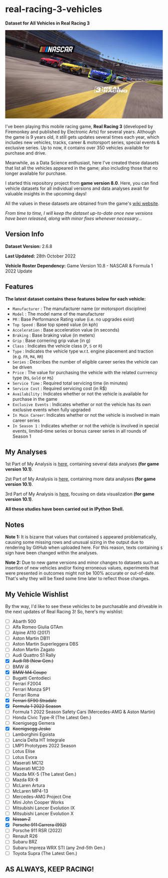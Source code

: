 # real-racing-3-vehicles
**Dataset for All Vehicles in Real Racing 3**

![Real Racing 3](real_racing_3_image(12).png)

I've been playing this mobile racing game, **Real Racing 3** (developed by Firemonkey and published by Electronic Arts) for several years. Although the game is 9 years old, it still gets updates several times each year, which includes new vehicles, tracks, career & motorsport series, special events & exclusive series. Up to now, it contains over 350 vehicles available for purchase and drive.

Meanwhile, as a Data Science enthusiast, here I've created these datasets that list all the vehicles appeared in the game; also including those that no longer available for purchase. 

I started this repository project from **game version 8.0**. Here, you can find vehicle datasets for all individual versions and data analyses await for valuable insights in the upcoming days!

All the values in these datasets are obtained from the game's [wiki website](https://rr3.fandom.com/wiki/Main_Page).

_From time to time, I will keep the dataset up-to-date once new versions have been released, along with minor fixes whenever necessary..._

## Version Info

**Dataset Version:** 2.6.8

**Last Updated:** 28th October 2022

**Vehicle Roster Dependency:** Game Version 10.8 - NASCAR & Formula 1 2022 Update

## Features

**The latest dataset contains these features below for each vehicle:**
* `Manufacturer` : The manufacturer name (or motorsport discipline)
* `Model` : The model name of the manufacturer
* `PR` : Base Performance Rating value (i.e. no upgrades exist)
* `Top Speed` : Base top speed value (in kph)
* `Acceleration` : Base acceleration value (in seconds)
* `Braking` : Base braking value (in meters)
* `Grip` : Base cornering grip value (in g)
* `Class` : Indicates the vehicle class (`P`, `S` or `R`)
* `Type` : Indicates the vehicle type w.r.t. engine placement and traction (e.g. `FR`, `M4`, `RR`) 
* `Series` : Describes the number of eligible career series the vehicle can be driven
* `Price` : The value for purchasing the vehicle with the related currrency type (`R$`, `Gold` or `M$`)
* `Service Time` : Required total servicing time (in minutes)
* `Service Cost` : Required servicing cost (in R$)
* `Availability` : Indicates whether or not the vehicle is available for purchase in the game
* `Exclusive Events` : Indicates whether or not the vehicle has its own exclusive events when fully upgraded
* `In Main Career`: Indicates whether or not the vehicle is involved in main career series
* `In Season 1` : Indicates whether or not the vehicle is involved in special events, limited-time series or bonus career series in all rounds of Season 1

## My Analyses

1st Part of My Analysis is [here](https://github.com/toUpperCase78/real-racing-3-vehicles/blob/master/RR3_analysis1_rev3.ipynb), containing several data analyses **(for game version 10.1)**.

2st Part of My Analysis is [here](https://github.com/toUpperCase78/real-racing-3-vehicles/blob/master/RR3_analysis2_rev2.ipynb), containing more data analyses **(for game version 10.1)**.

3rd Part of My Analysis is [here](https://github.com/toUpperCase78/real-racing-3-vehicles/blob/master/RR3_analysis3_rev2.ipynb), focusing on data visualization **(for game version 10.1)**.

**All these studies have been carried out in IPython Shell.**

## Notes

**Note 1:** It is bizarre that values that contained `$` appeared problematically, causing some missing rows and unusual sizing in the output due to rendering by GitHub when uploaded here. For this reason, texts containing `$` sign have been changed within the analyses.

**Note 2:** Due to new game versions and minor changes to datasets such as insertion of new vehicles and/or fixing erroneous values, experiments that were presented in outcomes might not be 100% accurate or out-of-date. That's why they will be fixed some time later to reflect those changes.

## My Vehicle Wishlist

By thw way, I'd like to see these vehicles to be purchasable and driveable in the next updates of Real Racing 3! So, here's my wishlist:

- [ ] Abarth 500
- [ ] Alfa Romeo Giulia GTAm
- [ ] Alpine A110 (2017)
- [ ] Aston Martin DB11
- [ ] Aston Martin Superleggera DBS
- [ ] Aston Martin Zagato
- [ ] Audi Quattro S1 Rally
- [X] ~~Audi R8 (New Gen.)~~
- [ ] BMW i8
- [X] ~~BMW M4 Coupe~~
- [ ] Bugatti Centodieci
- [ ] Ferrari F2004
- [ ] Ferrari Monza SP1
- [ ] Ferrari Roma
- [X] ~~Ferrari SF90 Stradale~~
- [X] ~~Formula 1 2022 Season~~
- [ ] Formula 1 2022 Season Safety Cars (Mercedes-AMG & Aston Martin)
- [ ] Honda Civic Type-R (The Latest Gen.)
- [ ] Koenigsegg Gemera
- [X] ~~Koenigsegg Jesko~~
- [ ] Lamborghini Egoista
- [ ] Lancia Delta HT Integrale
- [ ] LMP1 Prototypes 2022 Season
- [ ] Lotus Elise
- [ ] Lotus Evora
- [ ] Maserati MC12
- [ ] Maserati MC20
- [ ] Mazda MX-5 (The Latest Gen.)
- [ ] Mazda RX-8
- [ ] McLaren Artura
- [ ] McLaren MP4-13
- [ ] Mercedes-AMG Project One
- [ ] Mini John Cooper Works
- [ ] Mitsubishi Lancer Evolution IX
- [ ] Mitsubishi Lancer Evolution X
- [X] ~~Nissan Z~~
- [X] ~~Porsche 911 Carrera (992)~~
- [ ] Porsche 911 RSR (2022)
- [ ] Renault R26
- [ ] Subaru BRZ
- [ ] Subaru Impreza WRX STI (any 2nd-5th Gen.)
- [ ] Toyota Supra (The Latest Gen.)

## AS ALWAYS, KEEP RACING!
